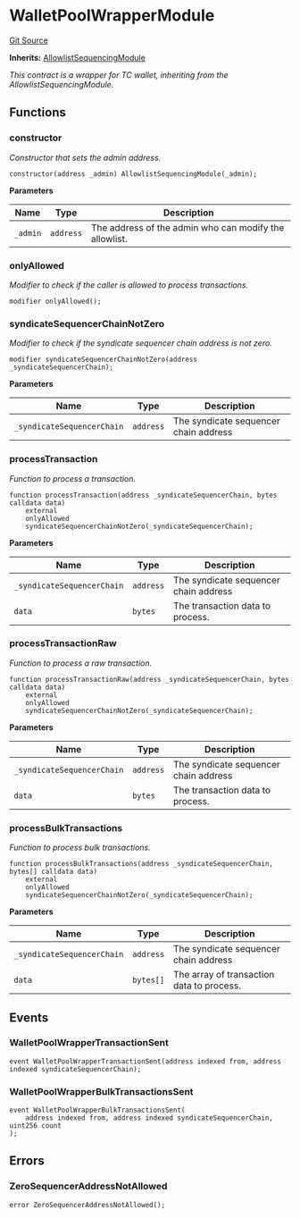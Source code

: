 # WalletPoolWrapperModule
[Git Source](https://github.com/SyndicateProtocol/metabased-rollup/blob/4da316517677819af5853c256a98505484d835fa/src/sequencing-modules/WalletPoolWrapperModule.sol)

**Inherits:**
[AllowlistSequencingModule](/src/sequencing-modules/AllowlistSequencingModule.sol/contract.AllowlistSequencingModule.md)

*This contract is a wrapper for TC wallet, inheriting from the AllowlistSequencingModule.*


## Functions
### constructor

*Constructor that sets the admin address.*


```solidity
constructor(address _admin) AllowlistSequencingModule(_admin);
```
**Parameters**

|Name|Type|Description|
|----|----|-----------|
|`_admin`|`address`|The address of the admin who can modify the allowlist.|


### onlyAllowed

*Modifier to check if the caller is allowed to process transactions.*


```solidity
modifier onlyAllowed();
```

### syndicateSequencerChainNotZero

*Modifier to check if the syndicate sequencer chain address is not zero.*


```solidity
modifier syndicateSequencerChainNotZero(address _syndicateSequencerChain);
```
**Parameters**

|Name|Type|Description|
|----|----|-----------|
|`_syndicateSequencerChain`|`address`|The syndicate sequencer chain address|


### processTransaction

*Function to process a transaction.*


```solidity
function processTransaction(address _syndicateSequencerChain, bytes calldata data)
    external
    onlyAllowed
    syndicateSequencerChainNotZero(_syndicateSequencerChain);
```
**Parameters**

|Name|Type|Description|
|----|----|-----------|
|`_syndicateSequencerChain`|`address`|The syndicate sequencer chain address|
|`data`|`bytes`|The transaction data to process.|


### processTransactionRaw

*Function to process a raw transaction.*


```solidity
function processTransactionRaw(address _syndicateSequencerChain, bytes calldata data)
    external
    onlyAllowed
    syndicateSequencerChainNotZero(_syndicateSequencerChain);
```
**Parameters**

|Name|Type|Description|
|----|----|-----------|
|`_syndicateSequencerChain`|`address`|The syndicate sequencer chain address|
|`data`|`bytes`|The transaction data to process.|


### processBulkTransactions

*Function to process bulk transactions.*


```solidity
function processBulkTransactions(address _syndicateSequencerChain, bytes[] calldata data)
    external
    onlyAllowed
    syndicateSequencerChainNotZero(_syndicateSequencerChain);
```
**Parameters**

|Name|Type|Description|
|----|----|-----------|
|`_syndicateSequencerChain`|`address`|The syndicate sequencer chain address|
|`data`|`bytes[]`|The array of transaction data to process.|


## Events
### WalletPoolWrapperTransactionSent

```solidity
event WalletPoolWrapperTransactionSent(address indexed from, address indexed syndicateSequencerChain);
```

### WalletPoolWrapperBulkTransactionsSent

```solidity
event WalletPoolWrapperBulkTransactionsSent(
    address indexed from, address indexed syndicateSequencerChain, uint256 count
);
```

## Errors
### ZeroSequencerAddressNotAllowed

```solidity
error ZeroSequencerAddressNotAllowed();
```


